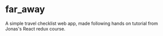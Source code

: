 # far_away

A simple travel checklist web app, made following hands on tutorial from Jonas's React redux course.
